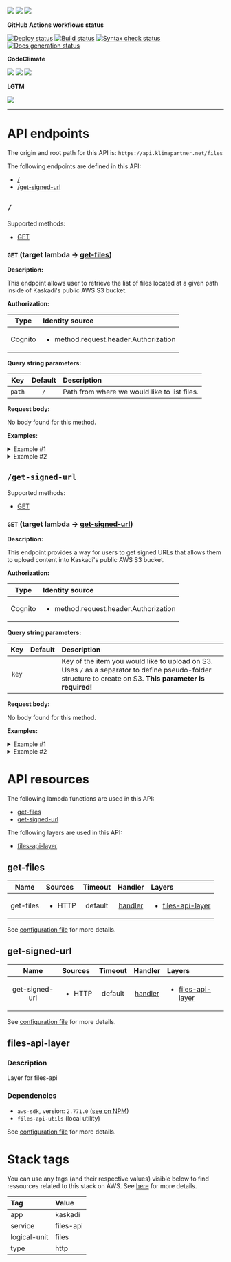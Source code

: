![](https://img.shields.io/github/package-json/v/kaskadi/files-api)
![](https://img.shields.io/badge/code--style-standard-blue)
![](https://img.shields.io/github/license/kaskadi/files-api?color=blue)

**GitHub Actions workflows status**

[![Deploy status](https://img.shields.io/github/workflow/status/kaskadi/files-api/deploy?label=deployed&logo=Amazon%20AWS)](https://github.com/kaskadi/files-api/actions?query=workflow%3Adeploy)
[![Build status](https://img.shields.io/github/workflow/status/kaskadi/files-api/build?label=build&logo=mocha)](https://github.com/kaskadi/files-api/actions?query=workflow%3Abuild)
[![Syntax check status](https://img.shields.io/github/workflow/status/kaskadi/files-api/syntax-check?label=syntax-check&logo=serverless)](https://github.com/kaskadi/files-api/actions?query=workflow%3Asyntax-check)
[![Docs generation status](https://img.shields.io/github/workflow/status/kaskadi/files-api/generate-docs?label=docs&logo=read-the-docs)](https://github.com/kaskadi/files-api/actions?query=workflow%3Agenerate-docs)

**CodeClimate**

[![](https://img.shields.io/codeclimate/maintainability/kaskadi/files-api?label=maintainability&logo=Code%20Climate)](https://codeclimate.com/github/kaskadi/files-api)
[![](https://img.shields.io/codeclimate/tech-debt/kaskadi/files-api?label=technical%20debt&logo=Code%20Climate)](https://codeclimate.com/github/kaskadi/files-api)
[![](https://img.shields.io/codeclimate/coverage/kaskadi/files-api?label=test%20coverage&logo=Code%20Climate)](https://codeclimate.com/github/kaskadi/files-api)

**LGTM**

[![](https://img.shields.io/lgtm/grade/javascript/github/kaskadi/files-api?label=code%20quality&logo=LGTM)](https://lgtm.com/projects/g/kaskadi/files-api/?mode=list&logo=LGTM)

<!-- You can add badges inside of this section if you'd like -->

****

<!-- automatically generated documentation will be placed in here -->
# API endpoints

The origin and root path for this API is: `https://api.klimapartner.net/files`

The following endpoints are defined in this API:
- [/](#/)
- [/get-signed-url](#/get-signed-url)

## `/` <a name="/"></a>

Supported methods:
- [GET](#/-GET)

### `GET` (target lambda → [get-files](#get-files)) <a name="/-GET"></a>

**Description:**

This endpoint allows user to retrieve the list of files located at a given path inside of Kaskadi's public AWS S3 bucket.

**Authorization:**

|   Type  | Identity source                                       |
| :-----: | :---------------------------------------------------- |
| Cognito | <ul><li>method.request.header.Authorization</li></ul> |

**Query string parameters:**

|   Key  | Default | Description                                  |
| :----: | :-----: | :------------------------------------------- |
| `path` |   `/`   | Path from where we would like to list files. |

**Request body:**

No body found for this method.

**Examples:**

<details>
<summary>Example #1</summary>

_Request:_

```HTTP
GET https://api.klimapartner.net/files/?path=modules

Headers:
  Authorization: Bearer COGNITO_ACCESS_TOKEN
```

_Response:_

```HTTP
Status code:
  200

Headers:
  Access-Control-Allow-Origin: *

Body:
  [
    {
      "type": "folder",
      "size": 0,
      "lastModified": "2020-01-14T15:07:20.000Z",
      "path": "modules/@kaskadi/"
    },
    {
      "type": "folder",
      "size": 6272,
      "lastModified": "2020-01-14T15:20:06.000Z",
      "path": "modules/@webcomponents/"
    },
    {
      "type": "folder",
      "size": 0,
      "lastModified": "2020-03-09T07:30:12.000Z",
      "path": "modules/lit-element/"
    },
    {
      "type": "folder",
      "size": 0,
      "lastModified": "2020-03-09T07:30:13.000Z",
      "path": "modules/lit-html/"
    }
  ]
```
</details>

<details>
<summary>Example #2</summary>

_Request:_

```HTTP
GET https://api.klimapartner.net/files/?path=modulezzz

Headers:
  Authorization: Bearer COGNITO_ACCESS_TOKEN
```

_Response:_

```HTTP
Status code:
  404

Headers:
  Access-Control-Allow-Origin: *

Body:
  {
    "message": "No files found under modulezzz/"
  }
```
</details>

## `/get-signed-url` <a name="/get-signed-url"></a>

Supported methods:
- [GET](#get-signed-url-GET)

### `GET` (target lambda → [get-signed-url](#get-signed-url)) <a name="get-signed-url-GET"></a>

**Description:**

This endpoint provides a way for users to get signed URLs that allows them to upload content into Kaskadi's public AWS S3 bucket.

**Authorization:**

|   Type  | Identity source                                       |
| :-----: | :---------------------------------------------------- |
| Cognito | <ul><li>method.request.header.Authorization</li></ul> |

**Query string parameters:**

|  Key  | Default | Description                                                                                                                                                |
| :---: | :-----: | :--------------------------------------------------------------------------------------------------------------------------------------------------------- |
| `key` |         | Key of the item you would like to upload on S3. Uses `/` as a separator to define pseudo-folder structure to create on S3. **This parameter is required!** |

**Request body:**

No body found for this method.

**Examples:**

<details>
<summary>Example #1</summary>

_Request:_

```HTTP
GET https://api.klimapartner.net/files/get-signed-url?key=imgs/apple.png

Headers:
  Authorization: Bearer COGNITO_ACCESS_TOKEN
```

_Response:_

```HTTP
Status code:
  200

Headers:
  Access-Control-Allow-Origin: *

Body:
  {
    "presignedUrl": "https://some.signed.url/to/upload/file?where=in_cdn",
    "imgUrl": "https://cdn.klimapartner.net/imgs/apple.png"
  }
```
</details>

<details>
<summary>Example #2</summary>

_Request:_

```HTTP
GET https://api.klimapartner.net/files/get-signed-url

Headers:
  Authorization: Bearer COGNITO_ACCESS_TOKEN
```

_Response:_

```HTTP
Status code:
  400

Headers:
  Access-Control-Allow-Origin: *

Body:
  {
    "message": "Please provide a key parameter in your query string for the key of the file you would like to upload."
  }
```
</details>

# API resources

The following lambda functions are used in this API:
- [get-files](#get-files)
- [get-signed-url](#get-signed-url)

The following layers are used in this API:
- [files-api-layer](#files-api-layer)

## get-files <a name="get-files"></a>

|    Name   | Sources                | Timeout |                   Handler                   | Layers                                                |
| :-------: | :--------------------- | :-----: | :-----------------------------------------: | :---------------------------------------------------- |
| get-files | <ul><li>HTTP</li></ul> | default | [handler](./lambdas/get-files/get-files.js) | <ul><li>[files-api-layer](#files-api-layer)</li></ul> |

See [configuration file](./serverless.yml) for more details.

## get-signed-url <a name="get-signed-url"></a>

|      Name      | Sources                | Timeout |                        Handler                        | Layers                                                |
| :------------: | :--------------------- | :-----: | :---------------------------------------------------: | :---------------------------------------------------- |
| get-signed-url | <ul><li>HTTP</li></ul> | default | [handler](./lambdas/get-signed-url/get-signed-url.js) | <ul><li>[files-api-layer](#files-api-layer)</li></ul> |

See [configuration file](./serverless.yml) for more details.

## files-api-layer <a name="files-api-layer"></a>

### Description

Layer for files-api

### Dependencies

- `aws-sdk`, version: `2.771.0` ([see on NPM](https://www.npmjs.com/package/aws-sdk))
- `files-api-utils` (local utility)

See [configuration file](./serverless.yml) for more details.

# Stack tags

You can use any tags (and their respective values) visible below to find ressources related to this stack on AWS. See [here](https://docs.amazonaws.cn/en_us/AWSCloudFormation/latest/UserGuide/aws-properties-resource-tags.html) for more details.

| Tag          | Value     |
| :----------- | :-------- |
| app          | kaskadi   |
| service      | files-api |
| logical-unit | files     |
| type         | http      |
<!-- automatically generated documentation will be placed in here -->

<!-- You can customize this template as you'd like! -->